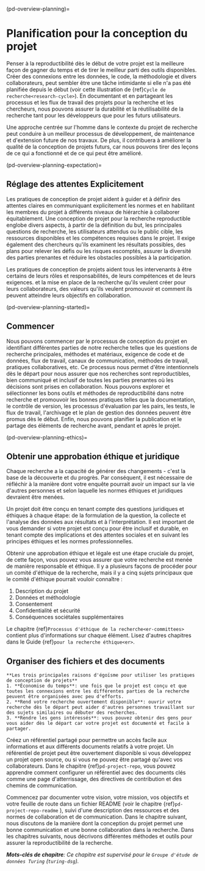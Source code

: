 (pd-overview-planning)=
# Planification pour la conception du projet

Penser à la reproductibilité dès le début de votre projet est la meilleure façon de gagner du temps et de tirer le meilleur parti des outils disponibles. Créer des connexions entre les données, le code, la méthodologie et divers collaborateurs, peut sembler être une tâche intimidante si elle n'a pas été planifiée depuis le début (voir cette illustration de {ref}`Cycle de recherche<research-cycle>`). En documentant et en partageant les processus et les flux de travail des projets pour la recherche et les chercheurs, nous pouvons assurer la durabilité et la réutilisabilité de la recherche tant pour les développeurs que pour les futurs utilisateurs.

Une approche centrée sur l'homme dans le contexte du projet de recherche peut conduire à un meilleur processus de développement, de maintenance et d'extension future de nos travaux. De plus, il contribuera à améliorer la qualité de la conception de projets futurs, car nous pouvons tirer des leçons de ce qui a fonctionné et de ce qui peut être amélioré.

(pd-overview-planning-expectation)=
## Réglage des attentes Explicitement

Les pratiques de conception de projet aident à guider et à définir des attentes claires en communiquant explicitement les normes et en habilitant les membres du projet à différents niveaux de hiérarchie à collaborer équitablement. Une conception de projet pour la recherche reproductible englobe divers aspects, à partir de la définition du but, les principales questions de recherche, les utilisateurs attendus ou le public cible, les ressources disponibles et les compétences requises dans le projet. Il exige également des chercheurs qu'ils examinent les résultats possibles, des plans pour relever les défis ou les risques escomptés, assurer la diversité des parties prenantes et réduire les obstacles possibles à la participation.

Les pratiques de conception de projets aident tous les intervenants à être certains de leurs rôles et responsabilités, de leurs compétences et de leurs exigences. et la mise en place de la recherche qu'ils veulent créer pour leurs collaborateurs, des valeurs qu'ils veulent promouvoir et comment ils peuvent atteindre leurs objectifs en collaboration.

(pd-overview-planning-started)=
## Commencer

Nous pouvons commencer par le processus de conception du projet en identifiant différentes parties de notre recherche telles que les questions de recherche principales, méthodes et matériaux, exigence de code et de données, flux de travail, canaux de communication, méthodes de travail, pratiques collaboratives, etc. Ce processus nous permet d'être intentionnels dès le départ pour nous assurer que nos recherches sont reproductibles, bien communiqué et inclusif de toutes les parties prenantes où les décisions sont prises en collaboration. Nous pouvons explorer et sélectionner les bons outils et méthodes de reproductibilité dans notre recherche et promouvoir les bonnes pratiques telles que la documentation, le contrôle de version, les processus d'évaluation par les pairs, les tests, le flux de travail, l'archivage et le plan de gestion des données peuvent être promus dès le début. Enfin, nous pouvons planifier la publication et le partage des éléments de recherche avant, pendant et après le projet.

(pd-overview-planning-ethics)=
## Obtenir une approbation éthique et juridique

Chaque recherche a la capacité de générer des changements - c'est la base de la découverte et du progrès. Par conséquent, il est nécessaire de réfléchir à la manière dont votre enquête pourrait avoir un impact sur la vie d'autres personnes et selon laquelle les normes éthiques et juridiques devraient être menées.

Un projet doit être conçu en tenant compte des questions juridiques et éthiques à chaque étape: de la formulation de la question, la collecte et l'analyse des données aux résultats et à l'interprétation. Il est important de vous demander si votre projet est conçu pour être inclusif et durable, en tenant compte des implications et des attentes sociales et en suivant les principes éthiques et les normes professionnelles.

Obtenir une approbation éthique et légale est une étape cruciale du projet, de cette façon, vous pouvez vous assurer que votre recherche est menée de manière responsable et éthique. Il y a plusieurs façons de procéder pour un comité d'éthique de la recherche, mais il y a cinq sujets principaux que le comité d'éthique pourrait vouloir connaître :

1. Description du projet
2. Données et méthodologie
3. Consentement
4. Confidentialité et sécurité
5. Conséquences sociétales supplémentaires

Le chapitre {ref}`Processus d'éthique de la recherche<er-committees>` contient plus d'informations sur chaque élément. Lisez d'autres chapitres dans le Guide {ref}`pour la recherche éthique<er>`.

## Organiser des fichiers et des documents

```{note}
**Les trois principales raisons d'égoïsme pour utiliser les pratiques de conception de projets**
1. **Économise du temps**: une fois que le projet est conçu et que toutes les connexions entre les différentes parties de la recherche peuvent être organisées avec peu d'efforts.
2. **Rend votre recherche ouvertement disponible**: ouvrir votre recherche dès le départ peut aider d'autres personnes travaillant sur des sujets similaires ou débuter des recherches.
3. **Rendre les gens intéressés**: vous pouvez obtenir des gens pour vous aider dès le départ car votre projet est documenté et facile à partager.
```

Créez un référentiel partagé pour permettre un accès facile aux informations et aux différents documents relatifs à votre projet. Un référentiel de projet peut être ouvertement disponible si vous développez un projet open source, ou si vous ne pouvez être partagé qu'avec vos collaborateurs. Dans le chapitre {ref}`pd-project-repo`, vous pouvez apprendre comment configurer un référentiel avec des documents clés comme une page d'atterrissage, des directives de contribution et des chemins de communication.

Commencez par documenter votre vision, votre mission, vos objectifs et votre feuille de route dans un fichier README (voir le chapitre {ref}`pd-project-repo-readme` ), suivi d'une description des ressources et des normes de collaboration et de communication. Dans le chapitre suivant, nous discutons de la manière dont la conception du projet permet une bonne communication et une bonne collaboration dans la recherche. Dans les chapitres suivants, nous décrivons différentes méthodes et outils pour assurer la reproductibilité de la recherche.

***Mots-clés de chapitre**: Ce chapitre est supervisé pour le `Groupe d'étude de données Turing` (`turing-dsg`).*
